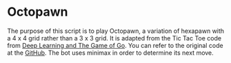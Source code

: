 # Octopawn

The purpose of this script is to play Octopawn, a variation of hexapawn with a 4 x 4 grid rather than a 3 x 3 grid. It is adapted from the Tic Tac Toe code from [Deep Learning and The Game of Go](https://www.manning.com/books/deep-learning-and-the-game-of-go). You can refer to the original code at the [GitHub](https://github.com/maxpumperla/deep_learning_and_the_game_of_go). The bot uses minimax in order to determine its next move.